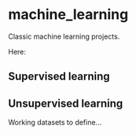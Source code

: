 # machine_learning
Classic machine learning projects. 

Here:
## Supervised learning

## Unsupervised learning

Working datasets to define...
